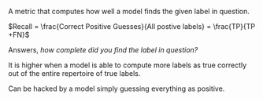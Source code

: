 A metric that computes how well a model finds the given label in question.

$Recall = \frac{Correct Positive Guesses}{All postive labels} = \frac{TP}{TP +FN}$

Answers, *how complete did you find the label in question?*

It is higher when a model is able to compute more labels as true correctly out of the entire repertoire of true labels.

Can be hacked by a model simply guessing everything as positive.